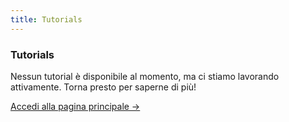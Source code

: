 ```yaml
---
title: Tutorials
---
```


<div class="card">
  <h3>Tutorials</h3>
  <p>Nessun tutorial è disponibile al momento, ma ci stiamo lavorando attivamente. Torna presto per saperne di più!</p>
  <a href="../" class="card-link">Accedi alla pagina principale &rarr;</a>
</div>
